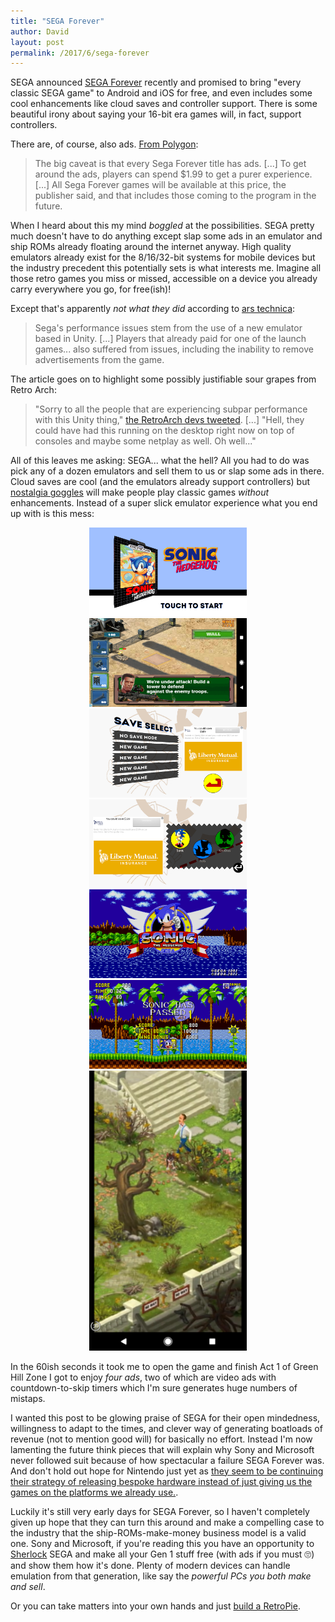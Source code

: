 ```yaml
---
title: "SEGA Forever"
author: David
layout: post
permalink: /2017/6/sega-forever
---
```


SEGA announced [SEGA Forever](http://forever.sega.com/) recently and promised to bring "every classic SEGA game" to Android and iOS for free, and even includes some cool enhancements like cloud saves and controller support. There is some beautiful irony about saying your 16-bit era games will, in fact, support controllers.

There are, of course, also ads. [From Polygon](https://www.polygon.com/2017/6/21/15845736/sega-forever-ios-android-free-sega-mobile-games-download):

>The big caveat is that every Sega Forever title has ads. [...] To get around the ads, players can spend $1.99 to get a purer experience. [...]  All Sega Forever games will be available at this price, the publisher said, and that includes those coming to the program in the future.

When I heard about this my mind _boggled_ at the possibilities. SEGA pretty much doesn't have to do anything except slap some ads in an emulator and ship ROMs already floating around the internet anyway. High quality emulators already exist for the 8/16/32-bit systems for mobile devices but the industry precedent this potentially sets is what interests me. Imagine all those retro games you miss or missed, accessible on a device you already carry everywhere you go, for free(ish)!

Except that's apparently _not what they did_ according to [ars technica](https://arstechnica.com/gaming/2017/06/sega-forever-emulation-performance-problems/):

>Sega's performance issues stem from the use of a new emulator based in Unity. [...] Players that already paid for one of the launch games... also suffered from issues, including the inability to remove advertisements from the game.

The article goes on to highlight some possibly justifiable sour grapes from Retro Arch:

>"Sorry to all the people that are experiencing subpar performance with this Unity thing," [the RetroArch devs tweeted](http://www.twitlonger.com/show/n_1spviqt). [...] "Hell, they could have had this running on the desktop right now on top of consoles and maybe some netplay as well. Oh well..."

All of this leaves me asking: SEGA... what the hell? All you had to do was pick any of a dozen emulators and sell them to us or slap some ads in there. Cloud saves are cool (and the emulators already support controllers) but [nostalgia goggles](http://www.nostalgiagoggles.audio) will make people play classic games _without_ enhancements. Instead of a super slick emulator experience what you end up with is this mess:

<div style="text-align: center">
<img src="/post-images/sega-forever1.png" width="50%" alt="" />
<img src="/post-images/sega-forever2.png" width="50%" alt="" />
<img src="/post-images/sega-forever3.png" width="50%" alt="" />
<img src="/post-images/sega-forever4.png" width="50%" alt="" />
<img src="/post-images/sega-forever5.png" width="50%" alt="" />
<img src="/post-images/sega-forever6.png" width="50%" alt="" />
<img src="/post-images/sega-forever7.png" width="50%" alt="" />
</div>

In the 60ish seconds it took me to open the game and finish Act 1 of Green Hill Zone I got to enjoy _four ads_, two of which are video ads with countdown-to-skip timers which I'm sure generates huge numbers of mistaps.

I wanted this post to be glowing praise of SEGA for their open mindedness, willingness to adapt to the times, and clever way of generating boatloads of revenue (not to mention good will) for basically no effort. Instead I'm now lamenting the future think pieces that will explain why Sony and Microsoft never followed suit because of how spectacular a failure SEGA Forever was. And don't hold out hope for Nintendo just yet as [they seem to be continuing their strategy of releasing bespoke hardware instead of just giving us the games on the platforms we already use.](http://www.nintendo.com/super-nes-classic).

Luckily it's still very early days for SEGA Forever, so I haven't completely given up hope that they can turn this around and make a compelling case to the industry that the ship-ROMs-make-money business model is a valid one. Sony and Microsoft, if you're reading this you have an opportunity to [Sherlock](http://www.urbandictionary.com/define.php?term=sherlocked) SEGA and make all your Gen 1 stuff free (with ads if you must 🙄) and show them how it's done. Plenty of modern devices can handle emulation from that generation, like say the _powerful PCs you both make and sell_.

Or you can take matters into your own hands and just [build a RetroPie](http://lifehacker.com/how-to-turn-your-raspberry-pi-into-a-retro-game-console-498561192).
